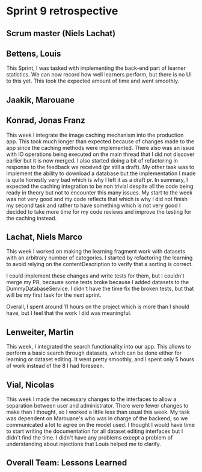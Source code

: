 # Sprint 9 retrospective

## Scrum master (Niels Lachat)


## Bettens, Louis
This Sprint, I was tasked with implementing the back-end part of learner statistics. We can now record how well learners perform, but there is no UI to this yet. This took the expected amount of time and went smoothly.

## Jaakik, Marouane

## Konrad, Jonas Franz
This week I integrate the image caching mechanism into the production app. This took much longer than expected because of changes made to the app since the caching methods were implemented. There also was an issue with IO operations being executed on the main thread that I did not discover earlier but it is now merged. I also started doing a bit of refactoring in response to the feedback we received (pr still a draft). My other task was to implement the ability to download a database but the implementation I made is quite honestly very bad which is why I left it as a draft pr.
In summary, I expected the caching integration to be non trivial despite all the code being ready in theory but not to encounter this many issues. My start to the week was not very good and my code reflects that which is why I did not finish my second task and rather to have something which is not very good I decided to take more time for my code reviews and improve the testing for the caching instead.

## Lachat, Niels Marco
This week I worked on making the learning fragment work with datasets with an arbitrary number of categories. I started by refactoring the learning to avoid relying on the contentDescription to verify that a sorting is correct. 

I could implement these changes and write tests for them, but I couldn't merge my PR, because some tests broke because I added datasets to the DummyDatabaseService. I didn't have the time fix the broken tests, but that will be my first task for the next sprint. 

Overall, I spent around 11 hours on the project which is more than I should have, but I feel that the work I did was meaningful.


## Lenweiter, Martin
This week, I integrated the search functionality into our app. This allows to perform a basic search through datasets, which can be done either for learning or dataset editing. It went pretty smoothly, and I spent only 5 hours of work instead of the 8 I had foreseen.

## Vial, Nicolas
This week I made the necessary changes to the interfaces to allow a separation between user and administrator.  There were fewer changes to make than I thought, so I worked a little less than usual this week. My task was dependent on Marouane's who was in charge of the backend, so we communicated a lot to agree on the model used. I thought I would have time to start writing the documentation for all dataset editing interfaces but I didn't find the time. I didn't have any problems except a problem of understanding about injections that Louis helped me to clarify.
## Overall Team: Lessons Learned
